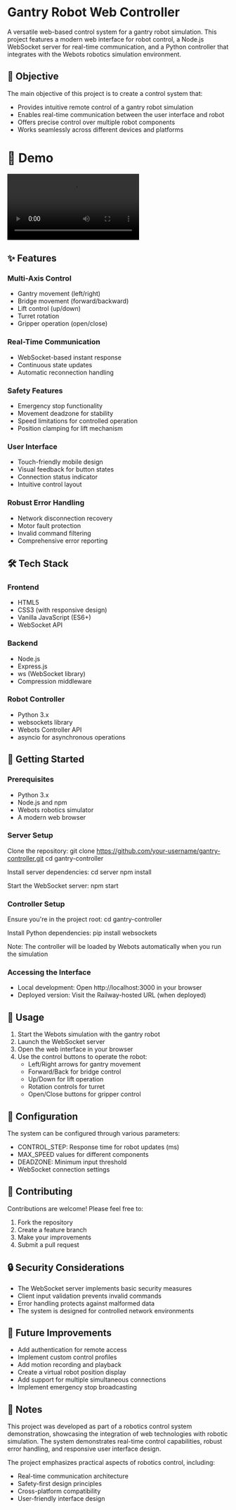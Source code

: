 # Gantry Robot Web Controller

A versatile web-based control system for a gantry robot simulation. This project features a modern web interface for robot control, a Node.js WebSocket server for real-time communication, and a Python controller that integrates with the Webots robotics simulation environment.

## 🎯 Objective

The main objective of this project is to create a control system that:
- Provides intuitive remote control of a gantry robot simulation
- Enables real-time communication between the user interface and robot
- Offers precise control over multiple robot components
- Works seamlessly across different devices and platforms

# 🎥 Demo

<video src="2025-02-07 23-35-05.mp4" controls></video>

## ✨ Features

### Multi-Axis Control
- Gantry movement (left/right)
- Bridge movement (forward/backward)
- Lift control (up/down)
- Turret rotation
- Gripper operation (open/close)

### Real-Time Communication
- WebSocket-based instant response
- Continuous state updates
- Automatic reconnection handling

### Safety Features
- Emergency stop functionality
- Movement deadzone for stability
- Speed limitations for controlled operation
- Position clamping for lift mechanism

### User Interface
- Touch-friendly mobile design
- Visual feedback for button states
- Connection status indicator
- Intuitive control layout

### Robust Error Handling
- Network disconnection recovery
- Motor fault protection
- Invalid command filtering
- Comprehensive error reporting

## 🛠️ Tech Stack

### Frontend
- HTML5
- CSS3 (with responsive design)
- Vanilla JavaScript (ES6+)
- WebSocket API

### Backend
- Node.js
- Express.js
- ws (WebSocket library)
- Compression middleware

### Robot Controller
- Python 3.x
- websockets library
- Webots Controller API
- asyncio for asynchronous operations

## 🚀 Getting Started

### Prerequisites
- Python 3.x
- Node.js and npm
- Webots robotics simulator
- A modern web browser

### Server Setup

Clone the repository:
git clone https://github.com/your-username/gantry-controller.git
cd gantry-controller

Install server dependencies:
cd server
npm install

Start the WebSocket server:
npm start

### Controller Setup

Ensure you're in the project root:
cd gantry-controller

Install Python dependencies:
pip install websockets

Note: The controller will be loaded by Webots automatically when you run the simulation

### Accessing the Interface
- Local development: Open http://localhost:3000 in your browser
- Deployed version: Visit the Railway-hosted URL (when deployed)

## 📝 Usage

1. Start the Webots simulation with the gantry robot
2. Launch the WebSocket server
3. Open the web interface in your browser
4. Use the control buttons to operate the robot:
   - Left/Right arrows for gantry movement
   - Forward/Back for bridge control
   - Up/Down for lift operation
   - Rotation controls for turret
   - Open/Close buttons for gripper control

## 🔧 Configuration

The system can be configured through various parameters:
- CONTROL_STEP: Response time for robot updates (ms)
- MAX_SPEED values for different components
- DEADZONE: Minimum input threshold
- WebSocket connection settings

## 🤝 Contributing

Contributions are welcome! Please feel free to:
1. Fork the repository
2. Create a feature branch
3. Make your improvements
4. Submit a pull request

## 🔒 Security Considerations

- The WebSocket server implements basic security measures
- Client input validation prevents invalid commands
- Error handling protects against malformed data
- The system is designed for controlled network environments

## 🚧 Future Improvements

- Add authentication for remote access
- Implement custom control profiles
- Add motion recording and playback
- Create a virtual robot position display
- Add support for multiple simultaneous connections
- Implement emergency stop broadcasting

## 📄 Notes

This project was developed as part of a robotics control system demonstration, showcasing the integration of web technologies with robotic simulation. The system demonstrates real-time control capabilities, robust error handling, and responsive user interface design.

The project emphasizes practical aspects of robotics control, including:
- Real-time communication architecture
- Safety-first design principles
- Cross-platform compatibility
- User-friendly interface design
